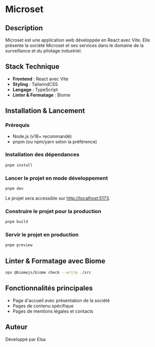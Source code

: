 # Microset

## Description
Microset est une application web développée en React avec Vite. Elle présente la société Microset et ses services dans le domaine de la surveillance et du pilotage industriel.

## Stack Technique
- **Frontend** : React avec Vite
- **Styling** : TailwindCSS
- **Langage** : TypeScript
- **Linter & Formatage** : Biome

## Installation & Lancement
### Prérequis
- Node.js (v18+ recommandé)
- pnpm (ou npm/yarn selon la préférence)

### Installation des dépendances
```sh
pnpm install
```

### Lancer le projet en mode développement
```sh
pnpm dev
```
Le projet sera accessible sur [http://localhost:5173](http://localhost:5173).

### Construire le projet pour la production
```sh
pnpm build
```

### Servir le projet en production
```sh
pnpm preview
```

## Linter & Formatage avec Biome
```sh
npx @biomejs/biome check --write ./src
```

## Fonctionnalités principales
- Page d'accueil avec présentation de la société
- Pages de contenu spécifique
- Pages de mentions légales et contacts

## Auteur
Développé par Elsa